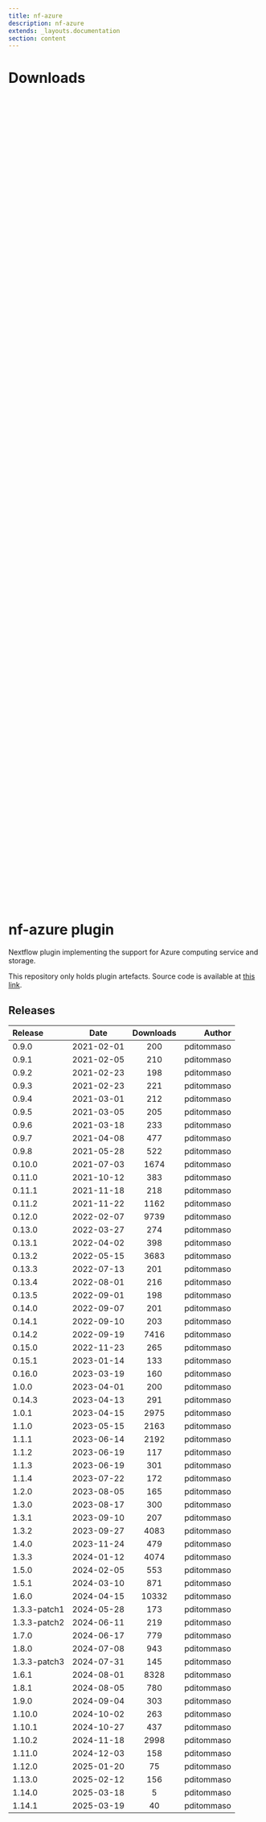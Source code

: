 ```yaml
---
title: nf-azure
description: nf-azure
extends: _layouts.documentation
section: content
---
```


# Downloads

<div style="position: relative; height:40vh; width:80vw">
    <canvas id="releases"></canvas>
</div>
<script type="module" src="/docs/nf-azure/nf-azure.js"></script>

# nf-azure plugin

Nextflow plugin implementing the support for Azure computing service and storage. 

This repository only holds plugin artefacts. Source code is available at [this link](https://github.com/nextflow-io/nextflow/tree/master/plugins/nf-azure). 


## Releases

| Release                               |                       Date                       |                   Downloads                    |                           Author |
| :------------ |:------------------------------------------------:|:----------------------------------------------:|---------------------------------:|
 |  0.9.0                                               | 2021-02-01                                          | 200                                                | pditommaso                                         |
 |  0.9.1                                               | 2021-02-05                                          | 210                                                | pditommaso                                         |
 |  0.9.2                                               | 2021-02-23                                          | 198                                                | pditommaso                                         |
 |  0.9.3                                               | 2021-02-23                                          | 221                                                | pditommaso                                         |
 |  0.9.4                                               | 2021-03-01                                          | 212                                                | pditommaso                                         |
 |  0.9.5                                               | 2021-03-05                                          | 205                                                | pditommaso                                         |
 |  0.9.6                                               | 2021-03-18                                          | 233                                                | pditommaso                                         |
 |  0.9.7                                               | 2021-04-08                                          | 477                                                | pditommaso                                         |
 |  0.9.8                                               | 2021-05-28                                          | 522                                                | pditommaso                                         |
 |  0.10.0                                              | 2021-07-03                                          | 1674                                               | pditommaso                                         |
 |  0.11.0                                              | 2021-10-12                                          | 383                                                | pditommaso                                         |
 |  0.11.1                                              | 2021-11-18                                          | 218                                                | pditommaso                                         |
 |  0.11.2                                              | 2021-11-22                                          | 1162                                               | pditommaso                                         |
 |  0.12.0                                              | 2022-02-07                                          | 9739                                               | pditommaso                                         |
 |  0.13.0                                              | 2022-03-27                                          | 274                                                | pditommaso                                         |
 |  0.13.1                                              | 2022-04-02                                          | 398                                                | pditommaso                                         |
 |  0.13.2                                              | 2022-05-15                                          | 3683                                               | pditommaso                                         |
 |  0.13.3                                              | 2022-07-13                                          | 201                                                | pditommaso                                         |
 |  0.13.4                                              | 2022-08-01                                          | 216                                                | pditommaso                                         |
 |  0.13.5                                              | 2022-09-01                                          | 198                                                | pditommaso                                         |
 |  0.14.0                                              | 2022-09-07                                          | 201                                                | pditommaso                                         |
 |  0.14.1                                              | 2022-09-10                                          | 203                                                | pditommaso                                         |
 |  0.14.2                                              | 2022-09-19                                          | 7416                                               | pditommaso                                         |
 |  0.15.0                                              | 2022-11-23                                          | 265                                                | pditommaso                                         |
 |  0.15.1                                              | 2023-01-14                                          | 133                                                | pditommaso                                         |
 |  0.16.0                                              | 2023-03-19                                          | 160                                                | pditommaso                                         |
 |  1.0.0                                               | 2023-04-01                                          | 200                                                | pditommaso                                         |
 |  0.14.3                                              | 2023-04-13                                          | 291                                                | pditommaso                                         |
 |  1.0.1                                               | 2023-04-15                                          | 2975                                               | pditommaso                                         |
 |  1.1.0                                               | 2023-05-15                                          | 2163                                               | pditommaso                                         |
 |  1.1.1                                               | 2023-06-14                                          | 2192                                               | pditommaso                                         |
 |  1.1.2                                               | 2023-06-19                                          | 117                                                | pditommaso                                         |
 |  1.1.3                                               | 2023-06-19                                          | 301                                                | pditommaso                                         |
 |  1.1.4                                               | 2023-07-22                                          | 172                                                | pditommaso                                         |
 |  1.2.0                                               | 2023-08-05                                          | 165                                                | pditommaso                                         |
 |  1.3.0                                               | 2023-08-17                                          | 300                                                | pditommaso                                         |
 |  1.3.1                                               | 2023-09-10                                          | 207                                                | pditommaso                                         |
 |  1.3.2                                               | 2023-09-27                                          | 4083                                               | pditommaso                                         |
 |  1.4.0                                               | 2023-11-24                                          | 479                                                | pditommaso                                         |
 |  1.3.3                                               | 2024-01-12                                          | 4074                                               | pditommaso                                         |
 |  1.5.0                                               | 2024-02-05                                          | 553                                                | pditommaso                                         |
 |  1.5.1                                               | 2024-03-10                                          | 871                                                | pditommaso                                         |
 |  1.6.0                                               | 2024-04-15                                          | 10332                                              | pditommaso                                         |
 |  1.3.3-patch1                                        | 2024-05-28                                          | 173                                                | pditommaso                                         |
 |  1.3.3-patch2                                        | 2024-06-11                                          | 219                                                | pditommaso                                         |
 |  1.7.0                                               | 2024-06-17                                          | 779                                                | pditommaso                                         |
 |  1.8.0                                               | 2024-07-08                                          | 943                                                | pditommaso                                         |
 |  1.3.3-patch3                                        | 2024-07-31                                          | 145                                                | pditommaso                                         |
 |  1.6.1                                               | 2024-08-01                                          | 8328                                               | pditommaso                                         |
 |  1.8.1                                               | 2024-08-05                                          | 780                                                | pditommaso                                         |
 |  1.9.0                                               | 2024-09-04                                          | 303                                                | pditommaso                                         |
 |  1.10.0                                              | 2024-10-02                                          | 263                                                | pditommaso                                         |
 |  1.10.1                                              | 2024-10-27                                          | 437                                                | pditommaso                                         |
 |  1.10.2                                              | 2024-11-18                                          | 2998                                               | pditommaso                                         |
 |  1.11.0                                              | 2024-12-03                                          | 158                                                | pditommaso                                         |
 |  1.12.0                                              | 2025-01-20                                          | 75                                                 | pditommaso                                         |
 |  1.13.0                                              | 2025-02-12                                          | 156                                                | pditommaso                                         |
 |  1.14.0                                              | 2025-03-18                                          | 5                                                  | pditommaso                                         |
 |  1.14.1                                              | 2025-03-19                                          | 40                                                 | pditommaso                                         |
